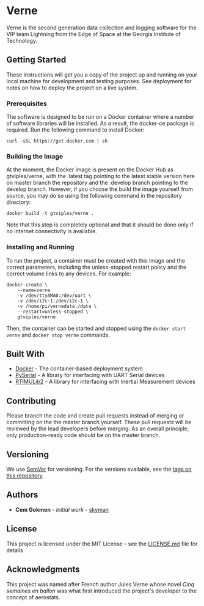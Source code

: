 # Verne
Verne is the second generation data collection and logging software for the VIP team Lightning from the Edge of Space at the Georgia Institute of Technology.

## Getting Started

These instructions will get you a copy of the project up and running on your local machine for development and testing purposes. See deployment for notes on how to deploy the project on a live system.

### Prerequisites

The software is designed to be run on a Docker container where a number of software libraries will be installed. As a result, the docker-ce package is required. Run the following command to install Docker:

`curl -sSL https://get.docker.com | sh`

### Building the Image

At the moment, the Docker image is present on the Docker Hub as gtviples/verne, with the :latest tag pointing to the latest stable version here on master branch the repository and the :develop branch pointing to the develop branch. However, if you choose the build the image yourself from source, you may do so using the following command in the repository directory:

`docker build -t gtviples/verne .`

Note that this step is completely optional and that it should be done only if no internet connectivity is available.

### Installing and Running

To run the project, a container must be created with this image and the correct parameters, including the unless-stopped restart policy and the correct volume links to any devices. For example:

```
docker create \
    --name=verne
    -v /dev/ttyAMA0:/dev/uart \
    -v /dev/i2c-1:/dev/i2c-1 \
    -v /home/pi/vernedata:/data \
    --restart=unless-stopped \
    gtviples/verne
```

Then, the container can be started and stopped using the `docker start verne` and `docker stop verne` commands.

## Built With

* [Docker](https://www.docker.com/) - The container-based deployment system
* [PySerial](https://pythonhosted.org/pyserial/) - A library for interfacing with UART Serial devices
* [RTIMULib2](https://github.com/RTIMULib/RTIMULib2/) - A library for interfacing with Inertial Measurement devices

## Contributing

Please branch the code and create pull requests instead of merging or committing on the the master branch yourself. These pull requests will be reviewed by the lead developers before merging. As an overall principle, only production-ready code should be on the master branch.

## Versioning

We use [SemVer](http://semver.org/) for versioning. For the versions available, see the [tags on this repository](https://github.com/VIP-LES/Verne/tags). 

## Authors

* **Cem Gokmen** - *Initial work* - [skyman](https://github.com/skyman)

## License

This project is licensed under the MIT License - see the [LICENSE.md](LICENSE.md) file for details

## Acknowledgments

This project was named after French author Jules Verne whose novel *Cinq semaines en ballon* was what first introduced the project's developer to the concept of aerostats.
